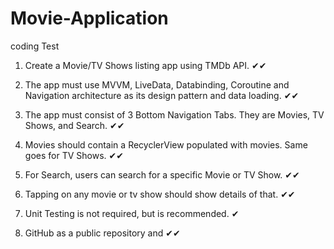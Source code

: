 # Movie-Application
coding Test


1. Create a Movie/TV Shows listing app using TMDb API.  ✔✔

2. The app must use MVVM, LiveData, Databinding, Coroutine and Navigation architecture as its design pattern and data loading.     ✔✔

3. The app must consist of 3 Bottom Navigation Tabs. They are Movies, TV Shows, and Search.  ✔✔

4. Movies should contain a RecyclerView populated with movies. Same goes for TV Shows.   ✔✔

5. For Search, users can search for a specific Movie or TV Show.  ✔✔

6. Tapping on any movie or tv show should show details of that.  ✔✔

7. Unit Testing is not required, but is recommended.  ✔

8. GitHub as a public repository and  ✔✔

